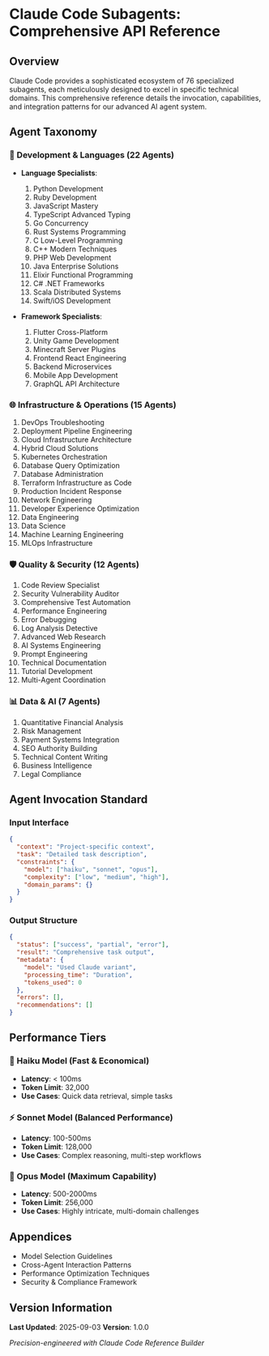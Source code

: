 # Claude Code Subagents: Comprehensive API Reference

## Overview

Claude Code provides a sophisticated ecosystem of 76 specialized subagents, each meticulously designed to excel in specific technical domains. This comprehensive reference details the invocation, capabilities, and integration patterns for our advanced AI agent system.

## Agent Taxonomy

### 🔬 Development & Languages (22 Agents)
- **Language Specialists**:
  1. Python Development
  2. Ruby Development
  3. JavaScript Mastery
  4. TypeScript Advanced Typing
  5. Go Concurrency
  6. Rust Systems Programming
  7. C Low-Level Programming
  8. C++ Modern Techniques
  9. PHP Web Development
  10. Java Enterprise Solutions
  11. Elixir Functional Programming
  12. C# .NET Frameworks
  13. Scala Distributed Systems
  14. Swift/iOS Development

- **Framework Specialists**:
  1. Flutter Cross-Platform
  2. Unity Game Development
  3. Minecraft Server Plugins
  4. Frontend React Engineering
  5. Backend Microservices
  6. Mobile App Development
  7. GraphQL API Architecture

### 🌐 Infrastructure & Operations (15 Agents)
1. DevOps Troubleshooting
2. Deployment Pipeline Engineering
3. Cloud Infrastructure Architecture
4. Hybrid Cloud Solutions
5. Kubernetes Orchestration
6. Database Query Optimization
7. Database Administration
8. Terraform Infrastructure as Code
9. Production Incident Response
10. Network Engineering
11. Developer Experience Optimization
12. Data Engineering
13. Data Science
14. Machine Learning Engineering
15. MLOps Infrastructure

### 🛡️ Quality & Security (12 Agents)
1. Code Review Specialist
2. Security Vulnerability Auditor
3. Comprehensive Test Automation
4. Performance Engineering
5. Error Debugging
6. Log Analysis Detective
7. Advanced Web Research
8. AI Systems Engineering
9. Prompt Engineering
10. Technical Documentation
11. Tutorial Development
12. Multi-Agent Coordination

### 📊 Data & AI (7 Agents)
1. Quantitative Financial Analysis
2. Risk Management
3. Payment Systems Integration
4. SEO Authority Building
5. Technical Content Writing
6. Business Intelligence
7. Legal Compliance

## Agent Invocation Standard

### Input Interface

```json
{
  "context": "Project-specific context",
  "task": "Detailed task description",
  "constraints": {
    "model": ["haiku", "sonnet", "opus"],
    "complexity": ["low", "medium", "high"],
    "domain_params": {}
  }
}
```

### Output Structure

```json
{
  "status": ["success", "partial", "error"],
  "result": "Comprehensive task output",
  "metadata": {
    "model": "Used Claude variant",
    "processing_time": "Duration",
    "tokens_used": 0
  },
  "errors": [],
  "recommendations": []
}
```

## Performance Tiers

### 🚀 Haiku Model (Fast & Economical)
- **Latency**: < 100ms
- **Token Limit**: 32,000
- **Use Cases**: Quick data retrieval, simple tasks

### ⚡ Sonnet Model (Balanced Performance)
- **Latency**: 100-500ms
- **Token Limit**: 128,000
- **Use Cases**: Complex reasoning, multi-step workflows

### 🧠 Opus Model (Maximum Capability)
- **Latency**: 500-2000ms
- **Token Limit**: 256,000
- **Use Cases**: Highly intricate, multi-domain challenges

## Appendices
- Model Selection Guidelines
- Cross-Agent Interaction Patterns
- Performance Optimization Techniques
- Security & Compliance Framework

## Version Information
**Last Updated**: 2025-09-03
**Version**: 1.0.0

*Precision-engineered with Claude Code Reference Builder*